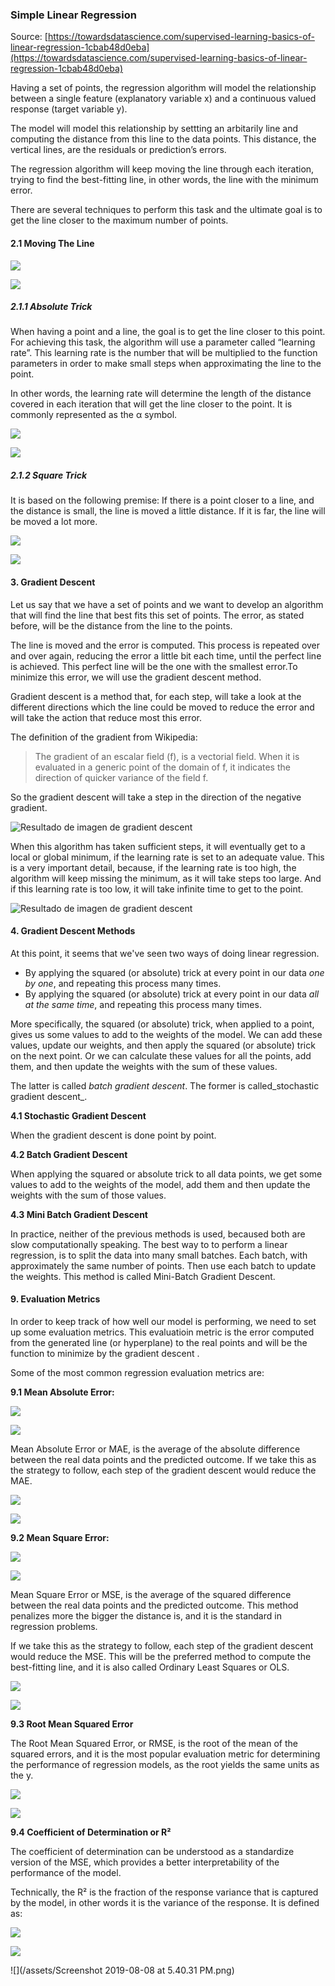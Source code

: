 ### Simple Linear Regression

Source: [https://towardsdatascience.com/supervised-learning-basics-of-linear-regression-1cbab48d0eba](https://towardsdatascience.com/supervised-learning-basics-of-linear-regression-1cbab48d0eba)

Having a set of points, the regression algorithm will model the relationship between a single feature \(explanatory variable x\) and a continuous valued response \(target variable y\).

The model will model this relationship by settting an arbitarily line and computing the distance from this line to the data points. This distance, the vertical lines, are the residuals or prediction’s errors.

The regression algorithm will keep moving the line through each iteration, trying to find the best-fitting line, in other words, the line with the minimum error.

There are several techniques to perform this task and the ultimate goal is to get the line closer to the maximum number of points.

#### **2.1 Moving The Line**

![](https://miro.medium.com/max/60/1*Yl73bpBV41F81Z1IARx8FQ.png?q=20)

![](https://miro.medium.com/max/1060/1*Yl73bpBV41F81Z1IARx8FQ.png)

##### 2.1.1 Absolute Trick

When having a point and a line, the goal is to get the line closer to this point. For achieving this task, the algorithm will use a parameter called “learning rate”. This learning rate is the number that will be multiplied to the function parameters in order to make small steps when approximating the line to the point.

In other words, the learning rate will determine the length of the distance covered in each iteration that will get the line closer to the point. It is commonly represented as the α symbol.

![](https://miro.medium.com/max/60/1*6kupC8Sy6ly5BcFWAenTEQ.png?q=20)

![](https://miro.medium.com/max/516/1*6kupC8Sy6ly5BcFWAenTEQ.png)

##### 2.1.2 Square Trick

It is based on the following premise: If there is a point closer to a line, and the distance is small, the line is moved a little distance. If it is far, the line will be moved a lot more.

![](https://miro.medium.com/max/60/1*wt2dfBichmYiaYd9ptvdlA.png?q=20)

![](https://miro.medium.com/max/794/1*wt2dfBichmYiaYd9ptvdlA.png)

#### **3. Gradient Descent**

Let us say that we have a set of points and we want to develop an algorithm that will find the line that best fits this set of points. The error, as stated before, will be the distance from the line to the points.

The line is moved and the error is computed. This process is repeated over and over again, reducing the error a little bit each time, until the perfect line is achieved. This perfect line will be the one with the smallest error.To minimize this error, we will use the gradient descent method.

Gradient descent is a method that, for each step, will take a look at the different directions which the line could be moved to reduce the error and will take the action that reduce most this error.

The definition of the gradient from Wikipedia:

> The gradient of an escalar field \(f\), is a vectorial field. When it is evaluated in a generic point of the domain of f, it indicates the direction of quicker variance of the field f.

So the gradient descent will take a step in the direction of the negative gradient.

![](https://miro.medium.com/proxy/0*rBQI7uBhBKE8KT-X.png "Resultado de imagen de gradient descent")

When this algorithm has taken sufficient steps, it will eventually get to a local or global minimum, if the learning rate is set to an adequate value. This is a very important detail, because, if the learning rate is too high, the algorithm will keep missing the minimum, as it will take steps too large. And if this learning rate is too low, it will take infinite time to get to the point.

![](https://miro.medium.com/proxy/0*QwE8M4MupSdqA3M4.png "Resultado de imagen de gradient descent")

#### **4. Gradient Descent Methods**

At this point, it seems that we've seen two ways of doing linear regression.

* By applying the squared \(or absolute\) trick at every point in our data _one by one_, and repeating this process many times.
* By applying the squared \(or absolute\) trick at every point in our data _all at the same time_, and repeating this process many times.

More specifically, the squared \(or absolute\) trick, when applied to a point, gives us some values to add to the weights of the model. We can add these values, update our weights, and then apply the squared \(or absolute\) trick on the next point. Or we can calculate these values for all the points, add them, and then update the weights with the sum of these values.

The latter is called _batch gradient descent_. The former is called_stochastic gradient descent_.

**4.1 Stochastic Gradient Descent**

When the gradient descent is done point by point.

**4.2 Batch Gradient Descent**

When applying the squared or absolute trick to all data points, we get some values to add to the weights of the model, add them and then update the weights with the sum of those values.

**4.3 Mini Batch Gradient Descent**

In practice, neither of the previous methods is used, becaused both are slow computationally speaking. The best way to to perform a linear regression, is to split the data into many small batches. Each batch, with approximately the same number of points. Then use each batch to update the weights. This method is called Mini-Batch Gradient Descent.

#### **9. Evaluation Metrics**

In order to keep track of how well our model is performing, we need to set up some evaluation metrics. This evaluatioin metric is the error computed from the generated line \(or hyperplane\) to the real points and will be the function to minimize by the gradient descent .

Some of the most common regression evaluation metrics are:

**9.1 Mean Absolute Error:**

![](https://miro.medium.com/max/30/1*NQu_7ukauHIiofUKpN1hmQ.png?q=20)

![](https://miro.medium.com/max/535/1*NQu_7ukauHIiofUKpN1hmQ.png)

Mean Absolute Error or MAE, is the average of the absolute difference between the real data points and the predicted outcome. If we take this as the strategy to follow, each step of the gradient descent would reduce the MAE.

![](https://miro.medium.com/max/30/1*fgyZdSNiLbmGZAH_2f5UQw.png?q=20)

![](https://miro.medium.com/max/373/1*fgyZdSNiLbmGZAH_2f5UQw.png)

**9.2 Mean Square Error:**

![](https://miro.medium.com/max/30/1*L9m9c8MIo0fFXZ1MZnxBxA.png?q=20)

![](https://miro.medium.com/max/520/1*L9m9c8MIo0fFXZ1MZnxBxA.png)

Mean Square Error or MSE, is the average of the squared difference between the real data points and the predicted outcome. This method penalizes more the bigger the distance is, and it is the standard in regression problems.

If we take this as the strategy to follow, each step of the gradient descent would reduce the MSE. This will be the preferred method to compute the best-fitting line, and it is also called Ordinary Least Squares or OLS.

![](https://miro.medium.com/max/30/1*4gP8H_1pMpGpGzv5-3NjYg.png?q=20)

![](https://miro.medium.com/max/373/1*4gP8H_1pMpGpGzv5-3NjYg.png)

**9.3 Root Mean Squared Error**

The Root Mean Squared Error, or RMSE, is the root of the mean of the squared errors, and it is the most popular evaluation metric for determining the performance of regression models, as the root yields the same units as the y.

![](https://miro.medium.com/max/30/1*zlL2nNjWznwrToDAnInt3Q.png?q=20)

![](https://miro.medium.com/max/432/1*zlL2nNjWznwrToDAnInt3Q.png)

**9.4 Coefficient of Determination or R²**

The coefficient of determination can be understood as a standardize version of the MSE, which provides a better interpretability of the performance of the model.

Technically, the R² is the fraction of the response variance that is captured by the model, in other words it is the variance of the response. It is defined as:

![](https://miro.medium.com/max/30/0*_j3Q5--UHQz97P5G.png?q=20)

![](https://miro.medium.com/max/562/0*_j3Q5--UHQz97P5G.png)

![](/assets/Screenshot 2019-08-08 at 5.40.31 PM.png)

